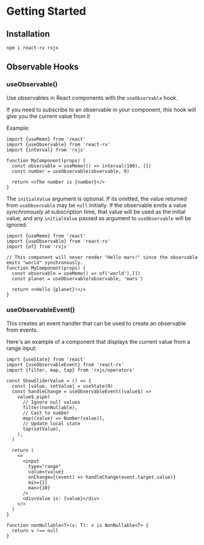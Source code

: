 # Getting Started

## Installation

```sh npm2yarn
npm i react-rx rxjs
```

## Observable Hooks

### useObservable()

Use observables in React components with the `useObservable` hook.

If you need to subscribe to an observable in your component, this hook will give you the current value from it

Example:

```tsx
import {useMemo} from 'react'
import {useObservable} from 'react-rx'
import {interval} from 'rxjs'

function MyComponent(props) {
  const observable = useMemo(() => interval(100), [])
  const number = useObservable(observable, 0)

  return <>The number is {number}</>
}
```

The `initialValue` argument is optional. If its omitted, the value returned from `useObservable` may be `null` initially. If the observable emits a value _synchronously_ at subscription time, that value will be used as the initial value, and any `initialValue` passed as argument to `useObservable` will be ignored:

```tsx
import {useMemo} from 'react'
import {useObservable} from 'react-rx'
import {of} from 'rxjs'

// This component will never render "Hello mars!" since the observable emits "world" synchronously.
function MyComponent(props) {
  const observable = useMemo() => of('world'),[])
  const planet = useObservable(observable, 'mars')

  return <>Hello {planet}!</>
}
```

### useObservableEvent()

This creates an event handler that can be used to create an observable from events.

Here's an example of a component that displays the current value from a range input:

```tsx
imprt {useState} from 'react'
import {useObservableEvent} from 'react-rx'
import {filter, map, tap} from 'rxjs/operators'

const ShowSliderValue = () => {
  const [value, setValue] = useState(0)
  const handleChange = useObservableEvent((value$) =>
    value$.pipe(
      // Ignore null values
      filter(nonNullable),
      // Cast to number
      map((value) => Number(value)),
      // Update local state
      tap(setValue),
    ),
  )

  return (
    <>
      <input
        type="range"
        value={value}
        onChange={(event) => handleChange(event.target.value)}
        min={1}
        max={10}
      />
      <div>Value is: {value}</div>
    </>
  )
}

function nonNullable<T>(v: T): v is NonNullable<T> {
  return v !== null
}
```

